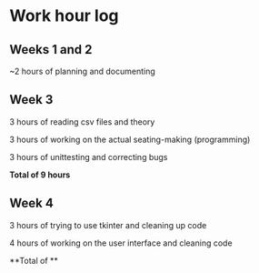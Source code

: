 # Work hour log
## Weeks 1 and 2
~2 hours of planning and documenting
## Week 3
3 hours of reading csv files and theory

3 hours of working on the actual seating-making (programming)

3 hours of unittesting and correcting bugs

**Total of 9 hours**

## Week 4
3 hours of trying to use tkinter and cleaning up code

4 hours of working on the user interface and cleaning code

**Total of **

